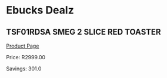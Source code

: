 
# Ebucks Dealz
## TSF01RDSA SMEG 2 SLICE RED TOASTER
[Product Page](https://www.ebucks.com/web/shop/productSelected.do?prodId=1169545978&catId=704985963)

Price: R2999.00

Savings: 301.0


	